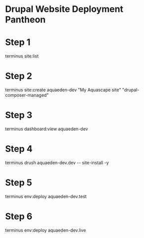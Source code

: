 # Drupal Website Deployment Pantheon
# Step 1
terminus site:list
# Step 2
terminus site:create aquaeden-dev "My Aquascape site" "drupal-composer-managed"

# Step 3
terminus dashboard:view aquaeden-dev
# Step 4
terminus drush aquaeden-dev.dev -- site-install -y
# Step 5
terminus env:deploy aquaeden-dev.test
# Step 6
terminus env:deploy aquaeden-dev.live

